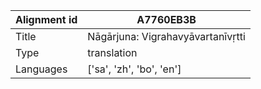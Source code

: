 |Alignment id | A7760EB3B
| --- | --- 
|Title | Nāgārjuna: Vigrahavyāvartanīvṛtti 
|Type | translation
|Languages | ['sa', 'zh', 'bo', 'en']